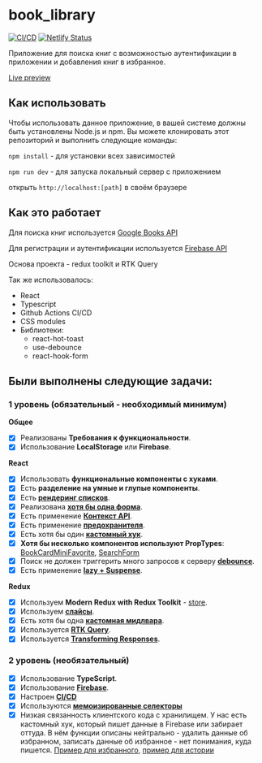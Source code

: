 # book_library

[![CI/CD](https://github.com/Kotovar/book_library/actions/workflows/main.yml/badge.svg)](https://github.com/Kotovar/book_library/actions/workflows/main.yml)
[![Netlify Status](https://api.netlify.com/api/v1/badges/8f1e255d-11ce-49d0-8ede-46850be66f1d/deploy-status)](https://app.netlify.com/sites/google-book-library/deploys)

Приложение для поиска книг с возможностью аутентификации в приложении и добавления книг в избранное.

[Live preview](https://google-book-library.netlify.app/)

## Как использовать

Чтобы использовать данное приложение, в вашей системе должны быть установлены Node.js и npm. Вы можете клонировать этот репозиторий и выполнить следующие команды:

`npm install` - для установки всех зависимостей

`npm run dev` - для запуска локальный сервер с приложением

открыть `http://localhost:[path]` в своём браузере

## Как это работает

Для поиска книг используется [Google Books API](https://developers.google.com/books/docs/overview)

Для регистрации и аутентификации используется [Firebase API ](https://firebase.google.com/)

Основа проекта - redux toolkit и RTK Query

Так же использовалось:

- React
- Typescript
- Github Actions CI/CD
- CSS modules
- Библиотеки:
  - react-hot-toast
  - use-debounce
  - react-hook-form

## Были выполнены следующие задачи:

### 1 уровень (обязательный - необходимый минимум)

**Общее**

- [x] Реализованы **Требования к функциональности**.
- [x] Использование **LocalStorage** или **Firebase**.

**React**

- [x] Использовать **функциональные компоненты с хуками**.
- [x] Есть **разделение на умные и глупые компоненты**.
- [x] Есть [**рендеринг списков**](https://github.com/Kotovar/book_library/blob/main/src/pages/HomePage/HomePage.tsx).
- [x] Реализована [**хотя бы одна форма**](https://github.com/Kotovar/book_library/blob/main/src/pages/SignIn/SignIn.tsx).
- [x] Есть применение [**Контекст API**](https://github.com/Kotovar/book_library/blob/main/src/app/context/ThemeContext.ts).
- [x] Есть применение [**предохранителя**](https://github.com/Kotovar/book_library/blob/main/src/App.tsx).
- [x] Есть хотя бы один [**кастомный хук**](https://github.com/Kotovar/book_library/blob/main/src/utils/useFirebaseAuth.ts).
- [x] **Хотя бы несколько компонентов используют PropTypes**: [BookCardMiniFavorite](https://github.com/Kotovar/book_library/blob/main/src/components/BookCardMini/BookCardMiniFavorite.tsx), [SearchForm](https://github.com/Kotovar/book_library/blob/main/src/components/SearchForm/SearchForm.tsx)
- [x] Поиск не должен триггерить много запросов к серверу [**debounce**](https://github.com/Kotovar/book_library/blob/main/src/components/SearchForm/SearchForm.tsx).
- [x] Есть применение [**lazy + Suspense**](https://github.com/Kotovar/book_library/blob/main/src/routes/Router.tsx).

**Redux**

- [x] Используем **Modern Redux with Redux Toolkit** - [store](https://github.com/Kotovar/book_library/blob/main/src/app/store.ts).
- [x] Используем [**слайсы**](https://github.com/Kotovar/book_library/blob/main/src/features/featureAuthorization/AuthorizationSlice.ts).
- [x] Есть хотя бы одна [**кастомная мидлвара**](https://github.com/Kotovar/book_library/blob/main/src/app/middlewares/userAuth.ts).
- [x] Используется [**RTK Query**](https://github.com/Kotovar/book_library/blob/main/src/features/featureBooksApi/booksApi.ts).
- [x] Используется [**Transforming Responses**](https://github.com/Kotovar/book_library/blob/main/src/features/featureBooksApi/booksApi.ts).

### 2 уровень (необязательный)

- [x] Использование **TypeScript**.
- [x] Использование [**Firebase**](https://github.com/Kotovar/book_library/blob/main/src/services/firebaseConfig.ts).
- [x] Настроен [**CI/CD**](https://github.com/Kotovar/book_library/blob/main/.github/workflows/main.yml)
- [x] Используются [**мемоизированные селекторы**](https://github.com/Kotovar/book_library/blob/main/src/utils/selectors.ts)
- [x] Низкая связанность клиентского кода с хранилищем. У нас есть кастомный хук, который пишет данные в Firebase или забирает оттуда. В нём функции описаны нейтрально - удалить данные об избранном, записать данные об избранное - нет понимания, куда пишется. [Пример для избранного](https://github.com/Kotovar/book_library/blob/main/src/utils/useChangeFavorites.ts), [пример для истории](https://github.com/Kotovar/book_library/blob/main/src/utils/useChangeHistory.ts)
